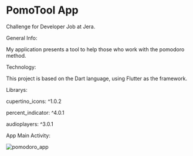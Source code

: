 # PomoTool App
Challenge for Developer Job at Jera.

General Info: 

My application presents a tool to help those who work with the pomodoro method.

Technology: 

This project is based on the Dart language, using Flutter as the framework.

Librarys:

cupertino_icons: ^1.0.2

percent_indicator: ^4.0.1

audioplayers: ^3.0.1


App Main Activity:

![pomodoro_app](https://user-images.githubusercontent.com/104699938/226233413-07576536-7b22-4d77-bdc0-1dfff098a888.PNG)

